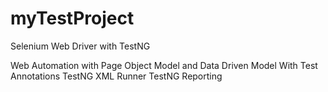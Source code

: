 # myTestProject
Selenium Web Driver with TestNG 

Web Automation with Page Object Model and Data Driven Model
With Test Annotations
TestNG XML Runner
TestNG Reporting
